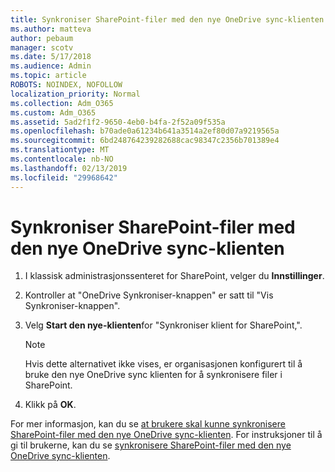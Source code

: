 ```yaml
---
title: Synkroniser SharePoint-filer med den nye OneDrive sync-klienten
ms.author: matteva
author: pebaum
manager: scotv
ms.date: 5/17/2018
ms.audience: Admin
ms.topic: article
ROBOTS: NOINDEX, NOFOLLOW
localization_priority: Normal
ms.collection: Adm_O365
ms.custom: Adm_O365
ms.assetid: 5ad2f1f2-9650-4eb0-b4fa-2f52a09f535a
ms.openlocfilehash: b70ade0a61234b641a3514a2ef80d07a9219565a
ms.sourcegitcommit: 6bd248764239282688cac98347c2356b701389e4
ms.translationtype: MT
ms.contentlocale: nb-NO
ms.lasthandoff: 02/13/2019
ms.locfileid: "29968642"
---
```

# <a name="sync-sharepoint-files-with-the-new-onedrive-sync-client"></a>Synkroniser SharePoint-filer med den nye OneDrive sync-klienten

1. I klassisk administrasjonssenteret for SharePoint, velger du **Innstillinger**.
    
2. Kontroller at "OneDrive Synkroniser-knappen" er satt til "Vis Synkroniser-knappen".
    
3. Velg **Start den nye-klienten**for "Synkroniser klient for SharePoint,".
    
    > [!NOTE]
    > Hvis dette alternativet ikke vises, er organisasjonen konfigurert til å bruke den nye OneDrive sync klienten for å synkronisere filer i SharePoint. 
  
4. Klikk på **OK**.
    
For mer informasjon, kan du se [at brukere skal kunne synkronisere SharePoint-filer med den nye OneDrive sync-klienten](https://go.microsoft.com/fwlink/?linkid=866433). For instruksjoner til å gi til brukerne, kan du se [synkronisere SharePoint-filer med den nye OneDrive sync-klienten](https://go.microsoft.com/fwlink/?linkid=866427).
  


